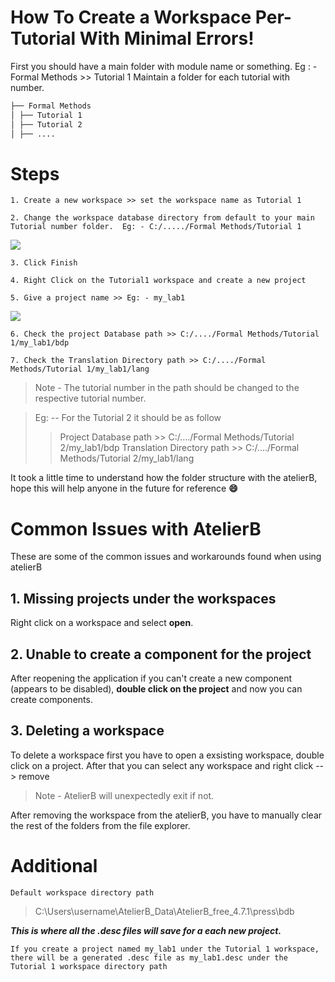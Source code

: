 # How To Create a Workspace Per-Tutorial With Minimal Errors!

First you should have a main folder with module name or something.
Eg : - Formal Methods >> Tutorial 1
Maintain a folder for each tutorial with number.
```markdown
├── Formal Methods
│ ├── Tutorial 1
│ ├── Tutorial 2
│ ├── ....
```

# Steps

`1. Create a new workspace >> set the workspace name as Tutorial 1`

`2. Change the workspace database directory from default to your main Tutorial number folder. 
Eg: - C:/...../Formal Methods/Tutorial 1`


<img src = "https://github.com/mr-desilva/6SENG005C-Formal-Methods/blob/main/Images/step%202%20image.png">


`3. Click Finish`

`4. Right Click on the Tutorial1 workspace and create a new project`

`5. Give a project name >> Eg: - my_lab1`

<img src = "https://github.com/mr-desilva/6SENG005C-Formal-Methods/blob/main/Images/step%205%20image.png">

`6. Check the project Database path >> C:/..../Formal Methods/Tutorial 1/my_lab1/bdp`

`7. Check the Translation Directory path >> C:/..../Formal Methods/Tutorial 1/my_lab1/lang`

> Note - The tutorial number in the path should be changed to the respective tutorial number.
> 

> Eg: -- For the Tutorial 2 it should be as follow
>> Project Database path >> C:/..../Formal Methods/Tutorial 2/my_lab1/bdp
>> Translation Directory path >> C:/..../Formal Methods/Tutorial 2/my_lab1/lang

It took a little time to understand how the folder structure with the atelierB, hope this will help anyone in the future for reference **😄**

# Common Issues with AtelierB

These are some of the common issues and workarounds found when using atelierB



##  1. Missing projects under the workspaces 

Right click on a workspace and select **open**.

## 2. Unable to create a component for the project

After reopening the application if you can't create a new component (appears to be disabled), **double click on the project** and now you can create components.

## 3. Deleting a workspace
To delete a workspace first you have to open a exsisting workspace, double click on a project. After that you can select any workspace and right click --> remove

> Note - AtelierB will unexpectedly exit if not.

After removing the workspace from the atelierB, you have to manually clear the rest of the folders from the file explorer.



# Additional 

`Default workspace directory path ` 
> C:\Users\username\AtelierB_Data\AtelierB_free_4.7.1\press\bdb

***This is where all the .desc files will save for a each new project.***

`If you create a project named my_lab1 under the Tutorial 1 workspace, there will be a generated .desc file
as my_lab1.desc under the Tutorial 1 workspace directory path`
